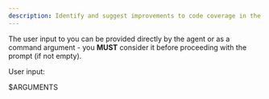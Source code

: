```yaml
---
description: Identify and suggest improvements to code coverage in the project, excluding test utilities and test files, and without altering source code.
---
```


The user input to you can be provided directly by the agent or as a command argument - you **MUST** consider it before proceeding with the prompt (if not empty).

User input:

$ARGUMENTS
